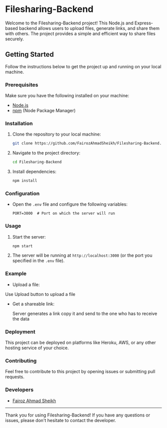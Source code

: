 # Filesharing-Backend

Welcome to the Filesharing-Backend project! This Node.js and Express-based backend allows users to upload files, generate links, and share them with others. The project provides a simple and efficient way to share files securely.

## Getting Started

Follow the instructions below to get the project up and running on your local machine.

### Prerequisites

Make sure you have the following installed on your machine:

- [Node.js](https://nodejs.org/)
- [npm](https://www.npmjs.com/) (Node Package Manager)

### Installation

1. Clone the repository to your local machine:

    ```bash
    git clone https://github.com/FairozAhmadSheikh/Filesharing-Backend.git
    ```

2. Navigate to the project directory:

    ```bash
    cd Filesharing-Backend
    ```

3. Install dependencies:

    ```bash
    npm install
    ```

### Configuration

- Open the `.env` file and configure the following variables:

    ```env
    PORT=3000  # Port on which the server will run
    ```

### Usage

1. Start the server:

    ```bash
    npm start
    ```

2. The server will be running at `http://localhost:3000` (or the port you specified in the `.env` file).

### Example

- Upload a file:

Use Upload button to upload a file

- Get a shareable link:

   Server generates a link copy it and send to the one who has to receive the data

### Deployment

This project can be deployed on platforms like Heroku, AWS, or any other hosting service of your choice.

### Contributing

Feel free to contribute to this project by opening issues or submitting pull requests.

### Developers

- [Fairoz Ahmad Sheikh](https://github.com/FairozAhmadSheikh)

---

Thank you for using Filesharing-Backend! If you have any questions or issues, please don't hesitate to contact the developer.
